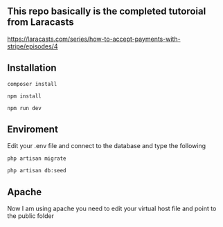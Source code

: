 ## This repo basically is the completed tutoroial from Laracasts

https://laracasts.com/series/how-to-accept-payments-with-stripe/episodes/4

## Installation
```
composer install

npm install

npm run dev

```
## Enviroment

Edit your .env file and connect to the database and type the following
```
php artisan migrate

php artisan db:seed
```


## Apache
Now I am using apache you need to edit your virtual host file and point
to the public folder
